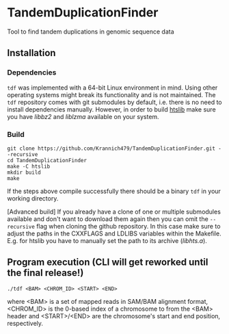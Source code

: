 # TandemDuplicationFinder
Tool to find tandem duplications in genomic sequence data

## Installation

### Dependencies
`tdf` was implemented with a 64-bit Linux environment in mind. Using other operating systems might break its functionality and is not maintained. The `tdf` repository comes with git submodules by default, i.e. there is no need to install dependencies manually. However, in order to build [htslib](https://github.com/samtools/htslib) make sure you have _libbz2_ and _liblzma_ available on your system.

### Build
```
git clone https://github.com/Krannich479/TandemDuplicationFinder.git --recursive
cd TandemDuplicationFinder
make -C htslib
mkdir build
make
```

If the steps above compile successfully there should be a binary `tdf` in your working directory.

[Advanced build] If you already have a clone of one or multiple submodules available and don't want to download them again then you can omit the `--recursive` flag when cloning the github repository. In this case make sure to adjust the paths in the CXXFLAGS and LDLIBS variables within the Makefile. E.g. for htslib you have to manually set the path to its archive (_libhts.a_).

## Program execution (CLI will get reworked until the final release!)

```
./tdf <BAM> <CHROM_ID> <START> <END>
```

where \<BAM\> is a set of mapped reads in SAM/BAM alignment format, \<CHROM_ID\> is the 0-based index of a chromosome to from the \<BAM\> header and \<START\>/\<END\> are the chromosome's start and end position, respectively.
